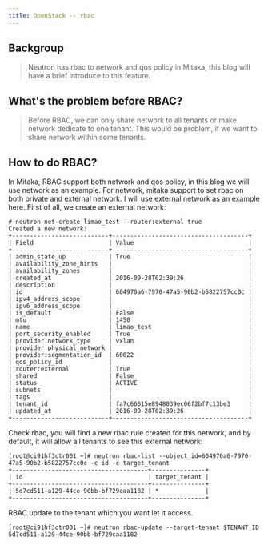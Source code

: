 ```yaml
---
title: OpenStack -- rbac
---
```

## Backgroup

> Neutron has rbac to network and qos policy in Mitaka, this blog will have a brief introduce to this feature.

## What's the problem before RBAC?

> Before RBAC, we can only share network to all tenants or make network dedicate to one tenant. This would be problem, if we want to share network within some tenants.

## How to do RBAC?

In Mitaka, RBAC support both network and qos policy, in this blog we will use network as an example. For network, mitaka support to set rbac on both private and external network. I will use external network as an example here. First of all, we create an external network:

```
# neutron net-create limao_test --router:external true
Created a new network:
+---------------------------+--------------------------------------+
| Field                     | Value                                |
+---------------------------+--------------------------------------+
| admin_state_up            | True                                 |
| availability_zone_hints   |                                      |
| availability_zones        |                                      |
| created_at                | 2016-09-28T02:39:26                  |
| description               |                                      |
| id                        | 604970a6-7970-47a5-90b2-b5822757cc0c |
| ipv4_address_scope        |                                      |
| ipv6_address_scope        |                                      |
| is_default                | False                                |
| mtu                       | 1450                                 |
| name                      | limao_test                           |
| port_security_enabled     | True                                 |
| provider:network_type     | vxlan                                |
| provider:physical_network |                                      |
| provider:segmentation_id  | 60022                                |
| qos_policy_id             |                                      |
| router:external           | True                                 |
| shared                    | False                                |
| status                    | ACTIVE                               |
| subnets                   |                                      |
| tags                      |                                      |
| tenant_id                 | fa7c66615e8948039ec06f2bf7c13be3     |
| updated_at                | 2016-09-28T02:39:26                  |
+---------------------------+--------------------------------------+
```

Check rbac, you will find a new rbac rule created for this network, and by default, it will allow all tenants to see this external network:

```
[root@ci91hf3ctr001 ~]# neutron rbac-list --object_id=604970a6-7970-47a5-90b2-b5822757cc0c -c id -c target_tenant
+--------------------------------------+---------------+
| id                                   | target_tenant |
+--------------------------------------+---------------+
| 5d7cd511-a129-44ce-90bb-bf729caa1182 | *             |
+--------------------------------------+---------------+
```

RBAC update to the tenant which you want let it access.

```
[root@ci91hf3ctr001 ~]# neutron rbac-update --target-tenant $TENANT_ID 5d7cd511-a129-44ce-90bb-bf729caa1182
```
